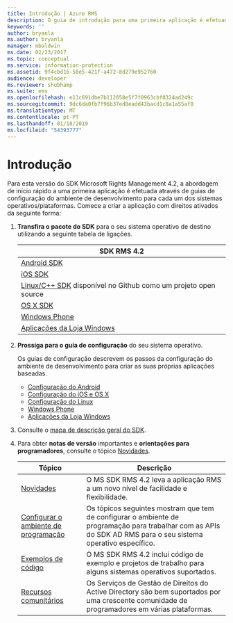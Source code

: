 ```yaml
---
title: Introdução | Azure RMS
description: O guia de introdução para uma primeira aplicação é efetuado através de guias de configuração do ambiente de desenvolvimento para cada um dos sistemas operativos/plataformas.
keywords: ''
author: bryanla
ms.author: bryanla
manager: mbaldwin
ms.date: 02/23/2017
ms.topic: conceptual
ms.service: information-protection
ms.assetid: 9f4cbd16-58e5-421f-a472-8d279e952760
audience: developer
ms.reviewer: shubhamp
ms.suite: ems
ms.openlocfilehash: e13c691dbe7b112058e5f7f0963cbf0324ad249c
ms.sourcegitcommit: 9dc6da0fb7f96b37ed8eadd43bacd1c8a1a55af8
ms.translationtype: MT
ms.contentlocale: pt-PT
ms.lasthandoff: 01/18/2019
ms.locfileid: "54393777"
---
```

# <a name="get-started"></a>Introdução

Para esta versão do SDK Microsoft Rights Management 4.2, a abordagem de início rápido a uma primeira aplicação é efetuada através de guias de configuração do ambiente de desenvolvimento para cada um dos sistemas operativos/plataformas. Comece a criar a aplicação com direitos ativados da seguinte forma:

1. **Transfira o pacote do SDK** para o seu sistema operativo de destino utilizando a seguinte tabela de ligações.


   |                                                 SDK RMS 4.2                                                 |
   |-------------------------------------------------------------------------------------------------------------|
   |                       [Android SDK](https://go.microsoft.com/fwlink/p/?LinkId=404271)                       |
   |                         [iOS SDK](https://go.microsoft.com/fwlink/p/?LinkId=404272)                         |
   | [Linux/C++ SDK](https://github.com/AzureAD/rms-sdk-for-cpp) disponível no Github como um projeto open source |
   |                        [OS X SDK](https://go.microsoft.com/fwlink/p/?LinkId=404273)                         |
   |                      [Windows Phone](https://go.microsoft.com/fwlink/p/?LinkId=524758)                      |
   |               [Aplicações da Loja Windows](https://go.microsoft.com/fwlink/p/?LinkID=526163)                |


2. **Prossiga para o guia de configuração** do seu sistema operativo.

   Os guias de configuração descrevem os passos da configuração do ambiente de desenvolvimento para criar as suas próprias aplicações baseadas.
   - [Configuração do Android](android-sdk.md)
   - [Configuração do iOS e OS X](ios-sdk.md)          
   - [Configuração do Linux](linux-setup.md)              
   - [Windows Phone](windows-phone-apps.md)     
   - [Aplicações da Loja Windows](winrt-sdk.md)

3. Consulte o [mapa de descrição geral do SDK](api-reference-4-2.md).
4. Para obter **notas de versão** importantes e **orientações para programadores**, consulte o tópico [Novidades](release-notes.md).

   |Tópico|Descrição|
   |-----|-----------|
   |[Novidades](release-notes.md)|O MS SDK RMS 4.2 leva a aplicação RMS a um novo nível de facilidade e flexibilidade.|
   |[Configurar o ambiente de programação](setup-developer-environment.md)|Os tópicos seguintes mostram que tem de configurar o ambiente de programação para trabalhar com as APIs do SDK AD RMS para o seu sistema operativo específico.|
   |[Exemplos de código](code-examples.md)|O MS SDK RMS 4.2 inclui código de exemplo e projetos de trabalho para alguns sistemas operativos suportados.|
   |[Recursos comunitários](community-resources.md)|Os Serviços de Gestão de Direitos do Active Directory são bem suportados por uma crescente comunidade de programadores em várias plataformas.|
